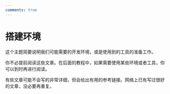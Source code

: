 ```yaml
---
comments: true
---
```


# 搭建环境

这个主题简要说明我们可能需要的开发环境，或是使用到的工具的准备工作。

你不必提前阅读这些文章。在后面的教程中，如果需要使用某些环境或者工具，你可以到时再进行阅读。

有些文章可能不会写的非常详细，但会给出有用的参考链接。网络上已有写过很好的文章，没必要再重复。

